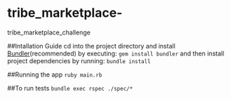 # tribe_marketplace-
tribe_marketplace_challenge

##Intallation Guide
cd into the project directory and install [Bundler](#http://bundler.io/)(recommended) by executing:
`gem install bundler`
and then install project dependencies by running:
`bundle install`

##Running the app
`ruby main.rb`

##To run tests
`bundle exec rspec ./spec/*`
